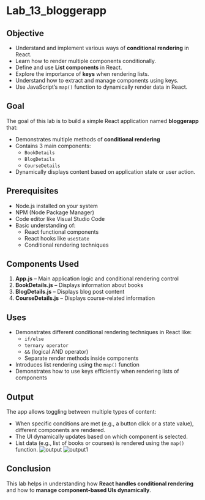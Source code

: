 # Lab_13_bloggerapp

## Objective

- Understand and implement various ways of **conditional rendering** in React.
- Learn how to render multiple components conditionally.
- Define and use **List components** in React.
- Explore the importance of **keys** when rendering lists.
- Understand how to extract and manage components using keys.
- Use JavaScript’s `map()` function to dynamically render data in React.

## Goal

The goal of this lab is to build a simple React application named **bloggerapp** that:
- Demonstrates multiple methods of **conditional rendering**
- Contains 3 main components:
  - `BookDetails`
  - `BlogDetails`
  - `CourseDetails`
- Dynamically displays content based on application state or user action.

## Prerequisites

- Node.js installed on your system
- NPM (Node Package Manager)
- Code editor like Visual Studio Code
- Basic understanding of:
  - React functional components
  - React hooks like `useState`
  - Conditional rendering techniques

## Components Used

1. **App.js** – Main application logic and conditional rendering control
2. **BookDetails.js** – Displays information about books
3. **BlogDetails.js** – Displays blog post content
4. **CourseDetails.js** – Displays course-related information

## Uses

- Demonstrates different conditional rendering techniques in React like:
  - `if/else`
  - `ternary operator`
  - `&&` (logical AND operator)
  - Separate render methods inside components
- Introduces list rendering using the `map()` function
- Demonstrates how to use keys efficiently when rendering lists of components

## Output

The app allows toggling between multiple types of content:
- When specific conditions are met (e.g., a button click or a state value), different components are rendered.
- The UI dynamically updates based on which component is selected.
- List data (e.g., list of books or courses) is rendered using the `map()` function.
![output](https://github.com/user-attachments/assets/689ff9c8-998d-4d6f-a112-400d8215b423)
![output1](https://github.com/user-attachments/assets/a99b958f-c2e2-400f-9d61-70f077571f09)

## Conclusion

This lab helps in understanding how **React handles conditional rendering** and how to **manage component-based UIs dynamically**. 


